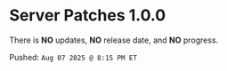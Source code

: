 # Server Patches 1.0.0
There is **NO** updates, **NO** release date, and **NO** progress.

Pushed: `Aug 07 2025 @ 8:15 PM ET`
